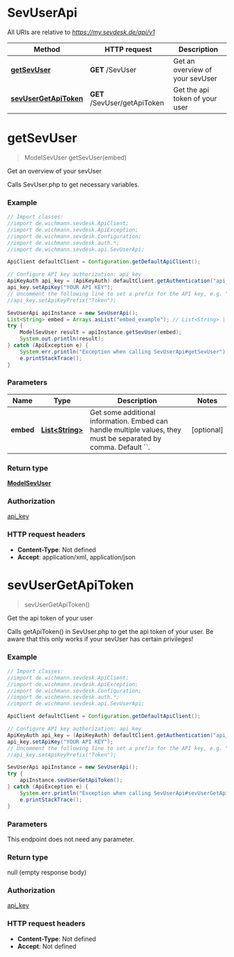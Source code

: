# SevUserApi

All URIs are relative to *https://my.sevdesk.de/api/v1*

Method | HTTP request | Description
------------- | ------------- | -------------
[**getSevUser**](SevUserApi.md#getSevUser) | **GET** /SevUser | Get an overview of your sevUser
[**sevUserGetApiToken**](SevUserApi.md#sevUserGetApiToken) | **GET** /SevUser/getApiToken | Get the api token of your user

<a name="getSevUser"></a>
# **getSevUser**
> ModelSevUser getSevUser(embed)

Get an overview of your sevUser

Calls SevUser.php to get necessary variables.

### Example
```java
// Import classes:
//import de.wichmann.sevdesk.ApiClient;
//import de.wichmann.sevdesk.ApiException;
//import de.wichmann.sevdesk.Configuration;
//import de.wichmann.sevdesk.auth.*;
//import de.wichmann.sevdesk.api.SevUserApi;

ApiClient defaultClient = Configuration.getDefaultApiClient();

// Configure API key authorization: api_key
ApiKeyAuth api_key = (ApiKeyAuth) defaultClient.getAuthentication("api_key");
api_key.setApiKey("YOUR API KEY");
// Uncomment the following line to set a prefix for the API key, e.g. "Token" (defaults to null)
//api_key.setApiKeyPrefix("Token");

SevUserApi apiInstance = new SevUserApi();
List<String> embed = Arrays.asList("embed_example"); // List<String> | Get some additional information. Embed can handle multiple values, they must be separated by comma. Default ``.
try {
    ModelSevUser result = apiInstance.getSevUser(embed);
    System.out.println(result);
} catch (ApiException e) {
    System.err.println("Exception when calling SevUserApi#getSevUser");
    e.printStackTrace();
}
```

### Parameters

Name | Type | Description  | Notes
------------- | ------------- | ------------- | -------------
 **embed** | [**List&lt;String&gt;**](String.md)| Get some additional information. Embed can handle multiple values, they must be separated by comma. Default &#x60;&#x60;. | [optional]

### Return type

[**ModelSevUser**](ModelSevUser.md)

### Authorization

[api_key](../README.md#api_key)

### HTTP request headers

 - **Content-Type**: Not defined
 - **Accept**: application/xml, application/json

<a name="sevUserGetApiToken"></a>
# **sevUserGetApiToken**
> sevUserGetApiToken()

Get the api token of your user

Calls getApiToken() in SevUser.php to get the api token of your user. Be aware that this only works if your sevUser has certain privileges!

### Example
```java
// Import classes:
//import de.wichmann.sevdesk.ApiClient;
//import de.wichmann.sevdesk.ApiException;
//import de.wichmann.sevdesk.Configuration;
//import de.wichmann.sevdesk.auth.*;
//import de.wichmann.sevdesk.api.SevUserApi;

ApiClient defaultClient = Configuration.getDefaultApiClient();

// Configure API key authorization: api_key
ApiKeyAuth api_key = (ApiKeyAuth) defaultClient.getAuthentication("api_key");
api_key.setApiKey("YOUR API KEY");
// Uncomment the following line to set a prefix for the API key, e.g. "Token" (defaults to null)
//api_key.setApiKeyPrefix("Token");

SevUserApi apiInstance = new SevUserApi();
try {
    apiInstance.sevUserGetApiToken();
} catch (ApiException e) {
    System.err.println("Exception when calling SevUserApi#sevUserGetApiToken");
    e.printStackTrace();
}
```

### Parameters
This endpoint does not need any parameter.

### Return type

null (empty response body)

### Authorization

[api_key](../README.md#api_key)

### HTTP request headers

 - **Content-Type**: Not defined
 - **Accept**: Not defined

